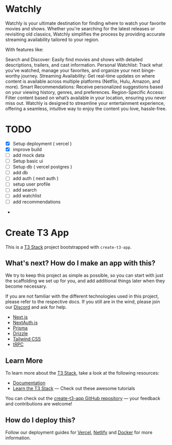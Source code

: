 # Watchly

Watchly is your ultimate destination for finding where to watch your favorite movies and shows. Whether you're searching for the latest releases or revisiting old classics, Watchly simplifies the process by providing accurate streaming availability tailored to your region.

With features like:

Search and Discover: Easily find movies and shows with detailed descriptions, trailers, and cast information.
Personal Watchlist: Track what you’ve watched, manage your favorites, and organize your next binge-worthy journey.
Streaming Availability: Get real-time updates on where content is available across multiple platforms (Netflix, Hulu, Amazon, and more).
Smart Recommendations: Receive personalized suggestions based on your viewing history, genres, and preferences.
Region-Specific Access: Filter content based on what’s available in your location, ensuring you never miss out.
Watchly is designed to streamline your entertainment experience, offering a seamless, intuitive way to enjoy the content you love, hassle-free.


# TODO

- [x] Setup deployment ( vercel )
- [x] improve build 
- [ ] add mock data 
- [ ] Setup basic ui
- [ ] Setup db ( vercel postgres )
- [ ] add db
- [ ] add auth ( next auth )
- [ ] setup user profile
- [ ] add search
- [ ] add watchlist
- [ ] add recommendations
- 

# Create T3 App

This is a [T3 Stack](https://create.t3.gg/) project bootstrapped with `create-t3-app`.

## What's next? How do I make an app with this?

We try to keep this project as simple as possible, so you can start with just the scaffolding we set up for you, and add additional things later when they become necessary.

If you are not familiar with the different technologies used in this project, please refer to the respective docs. If you still are in the wind, please join our [Discord](https://t3.gg/discord) and ask for help.

- [Next.js](https://nextjs.org)
- [NextAuth.js](https://next-auth.js.org)
- [Prisma](https://prisma.io)
- [Drizzle](https://orm.drizzle.team)
- [Tailwind CSS](https://tailwindcss.com)
- [tRPC](https://trpc.io)

## Learn More

To learn more about the [T3 Stack](https://create.t3.gg/), take a look at the following resources:

- [Documentation](https://create.t3.gg/)
- [Learn the T3 Stack](https://create.t3.gg/en/faq#what-learning-resources-are-currently-available) — Check out these awesome tutorials

You can check out the [create-t3-app GitHub repository](https://github.com/t3-oss/create-t3-app) — your feedback and contributions are welcome!

## How do I deploy this?

Follow our deployment guides for [Vercel](https://create.t3.gg/en/deployment/vercel), [Netlify](https://create.t3.gg/en/deployment/netlify) and [Docker](https://create.t3.gg/en/deployment/docker) for more information.